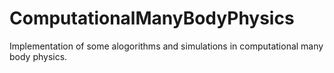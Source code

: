 # ComputationalManyBodyPhysics
Implementation of some alogorithms and simulations in computational many body physics.
